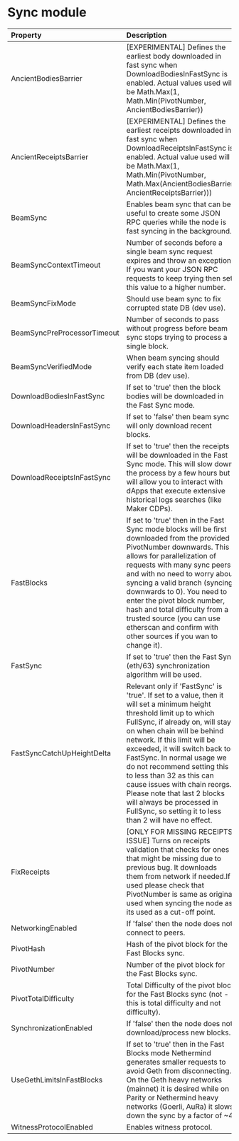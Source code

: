 # Sync module

| Property | Description | Default |
| :--- | :--- | :--- |
| AncientBodiesBarrier | \[EXPERIMENTAL\] Defines the earliest body downloaded in fast sync when DownloadBodiesInFastSync is enabled. Actual values used will be Math.Max\(1, Math.Min\(PivotNumber, AncientBodiesBarrier\)\) | 0 |
| AncientReceiptsBarrier | \[EXPERIMENTAL\] Defines the earliest receipts downloaded in fast sync when DownloadReceiptsInFastSync is enabled. Actual value used will be Math.Max\(1, Math.Min\(PivotNumber, Math.Max\(AncientBodiesBarrier, AncientReceiptsBarrier\)\)\) | 0 |
| BeamSync | Enables beam sync that can be useful to create some JSON RPC queries while the node is fast syncing in the background. | false |
| BeamSyncContextTimeout | Number of seconds before a single beam sync request expires and throw an exception. If you want your JSON RPC requests to keep trying then set this value to a higher number. | 4 |
| BeamSyncFixMode | Should use beam sync to fix corrupted state DB \(dev use\). | false |
| BeamSyncPreProcessorTimeout | Number of seconds to pass without progress before beam sync stops trying to process a single block. | 15 |
| BeamSyncVerifiedMode | When beam syncing should verify each state item loaded from DB \(dev use\). | false |
| DownloadBodiesInFastSync | If set to 'true' then the block bodies will be downloaded in the Fast Sync mode. | true |
| DownloadHeadersInFastSync | If set to 'false' then beam sync will only download recent blocks. | true |
| DownloadReceiptsInFastSync | If set to 'true' then the receipts will be downloaded in the Fast Sync mode. This will slow down the process by a few hours but will allow you to interact with dApps that execute extensive historical logs searches \(like Maker CDPs\). | true |
| FastBlocks | If set to 'true' then in the Fast Sync mode blocks will be first downloaded from the provided PivotNumber downwards. This allows for parallelization of requests with many sync peers and with no need to worry about syncing a valid branch \(syncing downwards to 0\). You need to enter the pivot block number, hash and total difficulty from a trusted source \(you can use etherscan and confirm with other sources if you wan to change it\). | false |
| FastSync | If set to 'true' then the Fast Sync \(eth/63\) synchronization algorithm will be used. | false |
| FastSyncCatchUpHeightDelta | Relevant only if 'FastSync' is 'true'. If set to a value, then it will set a minimum height threshold limit up to which FullSync, if already on, will stay on when chain will be behind network. If this limit will be exceeded, it will switch back to FastSync. In normal usage we do not recommend setting this to less than 32 as this can cause issues with chain reorgs. Please note that last 2 blocks will always be processed in FullSync, so setting it to less than 2 will have no effect. | 8192 |
| FixReceipts | \[ONLY FOR MISSING RECEIPTS ISSUE\] Turns on receipts validation that checks for ones that might be missing due to previous bug. It downloads them from network if needed.If used please check that PivotNumber is same as original used when syncing the node as its used as a cut-off point. | false |
| NetworkingEnabled | If 'false' then the node does not connect to peers. | true |
| PivotHash | Hash of the pivot block for the Fast Blocks sync. | null |
| PivotNumber | Number of the pivot block for the Fast Blocks sync. | null |
| PivotTotalDifficulty | Total Difficulty of the pivot block for the Fast Blocks sync \(not - this is total difficulty and not difficulty\). | null |
| SynchronizationEnabled | If 'false' then the node does not download/process new blocks. | true |
| UseGethLimitsInFastBlocks | If set to 'true' then in the Fast Blocks mode Nethermind generates smaller requests to avoid Geth from disconnecting. On the Geth heavy networks \(mainnet\) it is desired while on Parity or Nethermind heavy networks \(Goerli, AuRa\) it slows down the sync by a factor of ~4 | true |
| WitnessProtocolEnabled | Enables witness protocol. | false |

